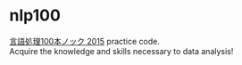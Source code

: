 # nlp100

[言語処理100本ノック 2015](http://www.cl.ecei.tohoku.ac.jp/nlp100/ "言語処理100本ノック") practice code.  
Acquire the knowledge and skills necessary to data analysis!
